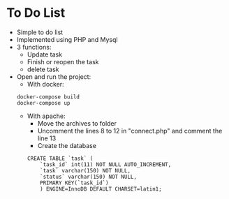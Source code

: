 # To Do List

+ Simple to do list
+ Implemented using PHP and Mysql
+ 3 functions:
    + Update task
    + Finish or reopen the task
    + delete task
+ Open and run the project:
    + With docker:
    ```
    docker-compose build
    docker-compose up
    ```
    + With apache:
        + Move the archives to folder
        + Uncomment the lines 8 to 12 in "connect.php" and comment the line 13
        + Create the database
        ~~~mysql
        CREATE TABLE `task` (
            `task_id` int(11) NOT NULL AUTO_INCREMENT,
            `task` varchar(150) NOT NULL,
            `status` varchar(150) NOT NULL,
            PRIMARY KEY(`task_id`)
            ) ENGINE=InnoDB DEFAULT CHARSET=latin1;
        ~~~